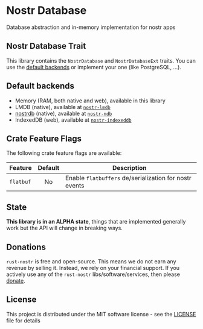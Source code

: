 # Nostr Database

Database abstraction and in-memory implementation for nostr apps

## Nostr Database Trait

This library contains the `NostrDatabase` and `NostrDatabaseExt` traits. You can use the [default backends](#default-backends) or implement your one (like PostgreSQL, ...).

## Default backends

* Memory (RAM, both native and web), available in this library
* LMDB (native), available at [`nostr-lmdb`](https://crates.io/crates/nostr-lmdb)
* [nostrdb](https://github.com/damus-io/nostrdb) (native), available at [`nostr-ndb`](https://crates.io/crates/nostr-ndb)
* IndexedDB (web), available at [`nostr-indexeddb`](https://crates.io/crates/nostr-indexeddb)

## Crate Feature Flags

The following crate feature flags are available:

| Feature   | Default | Description                                            |
|-----------|:-------:|--------------------------------------------------------|
| `flatbuf` |   No    | Enable `flatbuffers` de/serialization for nostr events |

## State

**This library is in an ALPHA state**, things that are implemented generally work but the API will change in breaking ways.

## Donations

`rust-nostr` is free and open-source. This means we do not earn any revenue by selling it. Instead, we rely on your financial support. If you actively use any of the `rust-nostr` libs/software/services, then please [donate](https://rust-nostr.org/donate).

## License

This project is distributed under the MIT software license - see the [LICENSE](../../LICENSE) file for details

